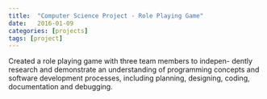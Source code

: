 ```yaml
---
title:  "Computer Science Project - Role Playing Game"
date:   2016-01-09
categories: [projects]
tags: [project]
---
```

Created a role playing game with three team members to indepen- dently research and demonstrate an understanding of programming concepts and software development processes, including planning, designing, coding, documentation and debugging.